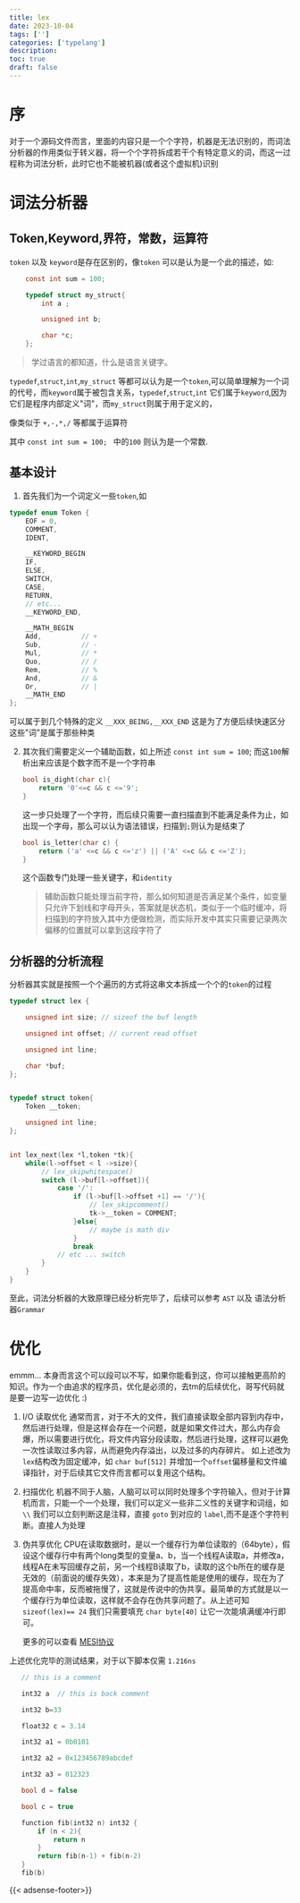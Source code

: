 ```yaml
---
title: lex
date: 2023-10-04
tags: ['']
categories: ['typelang']
description: 
toc: true
draft: false
---
```



# 序

对于一个源码文件而言，里面的内容只是一个个字符，机器是无法识别的，而词法分析器的作用类似于转义器，将一个个字符拆成若干个有特定意义的词，而这一过程称为词法分析，此时它也不能被机器(或者这个虚拟机)识别

<!--more-->


# 词法分析器


## Token,Keyword,界符，常数，运算符

`token` 以及 `keyword`是存在区别的，像`token` 可以是认为是一个此的描述，如:

```c
    const int sum = 100; 

    typedef struct my_struct{
        int a ;

        unsigned int b;

        char *c;
    };
```

> 学过语言的都知道，什么是语言关键字。


`typedef`,`struct`,`int`,`my_struct` 等都可以认为是一个`token`,可以简单理解为一个词的代号，而`keyword`属于被包含关系，`typedef`,`struct`,`int` 它们属于`keyword`,因为它们是程序内部定义"词"，而`my_struct`则属于用于定义的，

像类似于 `+,-,*,/` 等都属于运算符

其中 `const int sum = 100; ` 中的`100` 则认为是一个常数.



## 基本设计

1. 首先我们为一个词定义一些`token`,如

```c
typedef enum Token {
    EOF = 0,
    COMMENT,
    IDENT,

    __KEYWORD_BEGIN
    IF,
    ELSE,
    SWITCH,
    CASE,
    RETURN,
    // etc...
    __KEYWORD_END,

    __MATH_BEGIN
    Add,          // +
	Sub,          // -
	Mul,          // *
	Quo,          // /
	Rem,          // %
	And,          // &
	Or,           // |
    __MATH_END
};
```

可以属于到几个特殊的定义 `__XXX_BEING,__XXX_END` 这是为了方便后续快速区分这些"词"是属于那些种类


2. 其次我们需要定义一个辅助函数，如上所述 `const int sum = 100`; 而这`100`解析出来应该是个数字而不是一个字符串

    ```c
    bool is_dight(char c){
        return '0'<=c && c <='9';
    }
    ```

    这一步只处理了一个字符，而后续只需要一直扫描直到不能满足条件为止，如出现一个字母，那么可以认为语法错误，扫描到`;`则认为是结束了

    ```c
    bool is_letter(char c) {
        return ('a' <=c && c <='z') || ('A' <=c && c <='Z');
    }
    ```

    这个函数专门处理一些关键字，和`identity`

    > 辅助函数只能处理当前字符，那么如何知道是否满足某个条件，如变量只允许下划线和字母开头，答案就是状态机，类似于一个临时缓冲，将扫描到的字符放入其中方便做检测，而实际开发中其实只需要记录两次偏移的位置就可以拿到这段字符了


## 分析器的分析流程

分析器其实就是按照一个个遍历的方式将这串文本拆成一个个的`token`的过程

```c
typedef struct lex {

    unsigned int size; // sizeof the buf length

    unsigned int offset; // current read offset

    unsigned int line;

    char *buf;
};


typedef struct token{
    Token __token;

    unsigned int line;
};


int lex_next(lex *l,token *tk){
    while(l->offset < l ->size){
        // lex_skipwhitespace()
        switch (l->buf[l->offset]){
            case '/':
                if (l->buf[l->offset +1] == '/'){
                    // lex_skipcomment()
                    tk->__token = COMMENT;
                }else{
                    // maybe is math div
                }
                break
            // etc ... switch
        }
    }
}
```

至此，词法分析器的大致原理已经分析完毕了，后续可以参考 `AST` 以及 语法分析器`Grammar`


# 优化

emmm... 本身而言这个可以段可以不写，如果你能看到这，你可以接触更高阶的知识。作为一个由追求的程序员，优化是必须的，去tm的后续优化，哥写代码就是要一边写一边优化 :)

1. I/O 读取优化
    通常而言，对于不大的文件，我们直接读取全部内容到内存中，然后进行处理，但是这样会存在一个问题，就是如果文件过大，那么内存会爆，所以需要进行优化，将文件内容分段读取，然后进行处理，这样可以避免一次性读取过多内容，从而避免内存溢出，以及过多的内存碎片。
    如上述改为`lex`结构改为固定缓冲，如 `char buf[512]` 并增加一个`offset`偏移量和文件编译指针，对于后续其它文件而言都可以复用这个结构。

2. 扫描优化
    机器不同于人脑，人脑可以可以同时处理多个字符输入，但对于计算机而言，只能一个一个处理，我们可以定义一些非二义性的关键字和词组，如`\\` 我们可以立刻判断这是注释，直接 `goto` 到对应的 `label`,而不是逐个字符判断。直接人为处理

3. 伪共享优化
   CPU在读取数据时，是以一个缓存行为单位读取的（64byte），假设这个缓存行中有两个long类型的变量a、b，当一个线程A读取a，并修改a，线程A在未写回缓存之前，另一个线程B读取了b，读取的这个b所在的缓存是无效的（前面说的缓存失效），本来是为了提高性能是使用的缓存，现在为了提高命中率，反而被拖慢了，这就是传说中的伪共享。最简单的方式就是以一个缓存行为单位读取，这样就不会存在伪共享问题了。从上述可知 `sizeof(lex)== 24` 我们只需要填充 `char byte[40]` 让它一次能填满缓冲行即可。

   更多的可以查看 [MESI协议](https://blog.csdn.net/xiaowenmu1/article/details/89705740)

上述优化完毕的测试结果，对于以下脚本仅需 `1.216ns`

 ```c
    // this is a comment

    int32 a  // this is back comment

    int32 b=33

    float32 c = 3.14

    int32 a1 = 0b0101

    int32 a2 = 0x123456789abcdef

    int32 a3 = 012323

    bool d = false

    bool c = true

    function fib(int32 n) int32 {
        if (n < 2){
            return n
        }
        return fib(n-1) + fib(n-2)
    }
    fib(b)
 ```

{{< adsense-footer>}}

